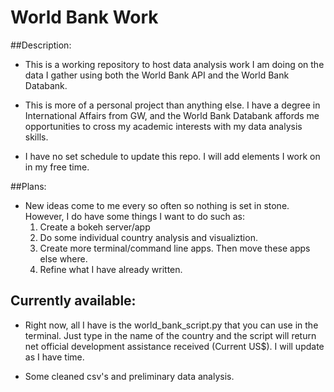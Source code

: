 # World Bank Work

##Description:
* This is a working repository to host data analysis work I am doing on the data I gather using both the World Bank API and the World Bank Databank.

* This is more of a personal project than anything else. I have a degree in International Affairs from GW, and the World Bank Databank affords me opportunities to cross my academic interests with my data analysis skills.

* I have no set schedule to update this repo. I will add elements I work on in my free time.

##Plans:
* New ideas come to me every so often so nothing is set in stone. However, I do have some things I want to do such as:
  1. Create a bokeh server/app
  2. Do some individual country analysis and visualiztion.
  3. Create more terminal/command line apps. Then move these apps else where.
  4. Refine what I have already written.

## Currently available:

* Right now, all I have is the world_bank_script.py that you can use in the terminal.
Just type in the name of the country and the script will return net official development assistance received (Current US$). I will update as I have time.

* Some cleaned csv's and preliminary data analysis.
